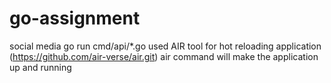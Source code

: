 # go-assignment
social media
go run cmd/api/*.go
used AIR tool for hot reloading application (https://github.com/air-verse/air.git)
air command will make the application up and running

